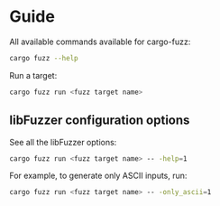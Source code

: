 # Guide

All available commands available for cargo-fuzz:

```sh
cargo fuzz --help
```

Run a target:


```sh
cargo fuzz run <fuzz target name>
```

## libFuzzer configuration options

See all the libFuzzer options:

```sh
cargo fuzz run <fuzz target name> -- -help=1
```

For example, to generate only ASCII inputs, run:

```sh
cargo fuzz run <fuzz target name> -- -only_ascii=1
```
